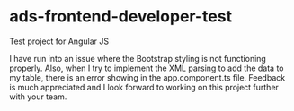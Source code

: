 # ads-frontend-developer-test
Test project for Angular JS

I have run into an issue where the Bootstrap styling is not functioning properly.
Also, when I try to implement the XML parsing to add the data to my table, there is an error showing in the app.component.ts file.
Feedback is much appreciated and I look forward to working on this project further with your team.
